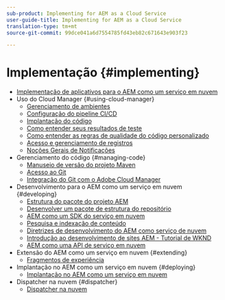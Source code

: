 ```yaml
---
sub-product: Implementing for AEM as a Cloud Service
user-guide-title: Implementing for AEM as a Cloud Service
translation-type: tm+mt
source-git-commit: 99dce041a6d7554785fd43eb82c671643e903f23

---
```



# Implementação {#implementing}

+ [Implementação de aplicativos para o AEM como um serviço em nuvem](/help/implementing/home.md)
+ Uso do Cloud Manager {#using-cloud-manager}
   + [Gerenciamento de ambientes](cloud-manager/manage-environments.md)
   + [Configuração do pipeline CI/CD](cloud-manager/configure-pipeline.md)
   + [Implantação do código](cloud-manager/deploy-code.md)
   + [Como entender seus resultados de teste](cloud-manager/understand-test-results.md)
   + [Como entender as regras de qualidade do código personalizado](cloud-manager/custom-code-quality-rules.md)
   + [Acesso e gerenciamento de registros](cloud-manager/manage-logs.md)
   + [Noções Gerais de Notificações](cloud-manager/notifications.md)
+ Gerenciamento do código {#managing-code}
   + [Manuseio de versão do projeto Maven](cloud-manager/project-version-handling.md)
   + [Acesso ao Git](cloud-manager/accessing-git.md)
   + [Integração do Git com o Adobe Cloud Manager](cloud-manager/integrating-with-git.md)
+ Desenvolvimento para o AEM como um serviço em nuvem {#developing}
   + [Estrutura do pacote do projeto AEM](developing/introduction/aem-project-content-package-structure.md)
   + [Desenvolver um pacote de estrutura do repositório](developing/introduction/repository-structure-package.md)
   + [AEM como um SDK do serviço em nuvem](developing/introduction/aem-as-a-cloud-service-sdk.md)
   + [Pesquisa e indexação de conteúdo](/help/operations/indexing.md)
   + [Diretrizes de desenvolvimento do AEM como serviço de nuvem](developing/introduction/development-guidelines.md)
   + [Introdução ao desenvolvimento de sites AEM - Tutorial de WKND](developing/introduction/develop-wknd-tutorial.md)
   + [AEM como uma API de serviço em nuvem](https://docs.adobe.com/content/help/en/experience-manager-cloud-service/implementing/developing/ref/javadoc/index.html)
+ Extensão do AEM como um serviço em nuvem {#extending}
   + [Fragmentos de experiência](developing/extending/experience-fragments.md)
+ Implantação no AEM como um serviço em nuvem {#deploying}
   + [Implantação no AEM como um serviço em nuvem](deploying/overview.md)
+ Dispatcher na nuvem {#dispatcher}
   + [Dispatcher na nuvem](dispatcher/overview.md)
